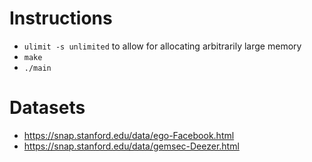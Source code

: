 # Instructions
- `ulimit -s unlimited` to allow for allocating arbitrarily large memory
- `make`
- `./main`

# Datasets
- https://snap.stanford.edu/data/ego-Facebook.html
- https://snap.stanford.edu/data/gemsec-Deezer.html
